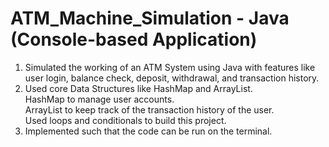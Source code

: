 # ATM_Machine_Simulation - Java (Console-based Application)

1. Simulated the working of an ATM System using Java with features like user login, balance check, deposit, withdrawal, and transaction history.
2. Used core Data Structures like HashMap and ArrayList. <br>
    HashMap to manage user accounts. <br>
    ArrayList to keep track of the transaction history of the user. <br>
    Used loops and conditionals to build this project. <br>
3. Implemented such that the code can be run on the terminal.



